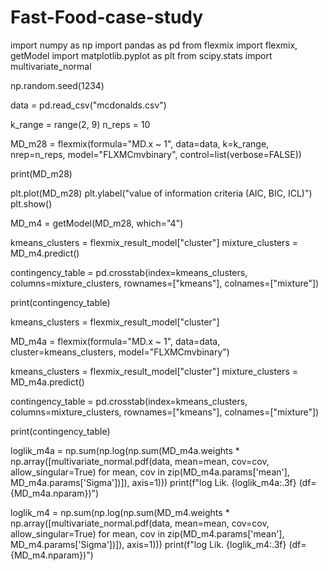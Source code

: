 # Fast-Food-case-study
import numpy as np
import pandas as pd
from flexmix import flexmix, getModel
import matplotlib.pyplot as plt
from scipy.stats import multivariate_normal

np.random.seed(1234)

data = pd.read_csv("mcdonalds.csv")

k_range = range(2, 9)
n_reps = 10

MD_m28 = flexmix(formula="MD.x ~ 1", data=data, k=k_range, nrep=n_reps, model="FLXMCmvbinary", control=list(verbose=FALSE))

print(MD_m28)

plt.plot(MD_m28)
plt.ylabel("value of information criteria (AIC, BIC, ICL)")
plt.show()

MD_m4 = getModel(MD_m28, which="4")

kmeans_clusters = flexmix_result_model["cluster"]
mixture_clusters = MD_m4.predict()

contingency_table = pd.crosstab(index=kmeans_clusters, columns=mixture_clusters, rownames=["kmeans"], colnames=["mixture"])

print(contingency_table)


kmeans_clusters = flexmix_result_model["cluster"]

MD_m4a = flexmix(formula="MD.x ~ 1", data=data, cluster=kmeans_clusters, model="FLXMCmvbinary")

kmeans_clusters = flexmix_result_model["cluster"]
mixture_clusters = MD_m4a.predict()

contingency_table = pd.crosstab(index=kmeans_clusters, columns=mixture_clusters, rownames=["kmeans"], colnames=["mixture"])

print(contingency_table)

loglik_m4a = np.sum(np.log(np.sum(MD_m4a.weights * np.array([multivariate_normal.pdf(data, mean=mean, cov=cov, allow_singular=True) for mean, cov in zip(MD_m4a.params['mean'], MD_m4a.params['Sigma'])]), axis=1)))
print(f"log Lik. {loglik_m4a:.3f} (df={MD_m4a.nparam})")

loglik_m4 = np.sum(np.log(np.sum(MD_m4.weights * np.array([multivariate_normal.pdf(data, mean=mean, cov=cov, allow_singular=True) for mean, cov in zip(MD_m4.params['mean'], MD_m4.params['Sigma'])]), axis=1)))
print(f"log Lik. {loglik_m4:.3f} (df={MD_m4.nparam})")

